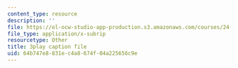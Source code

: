 ```yaml
---
content_type: resource
description: ''
file: https://ol-ocw-studio-app-production.s3.amazonaws.com/courses/24-912-black-matters-introduction-to-black-studies-spring-2017/64b747e8831ec4a8674f04a225656c9e_WdQUiCPvcvw.srt
file_type: application/x-subrip
resourcetype: Other
title: 3play caption file
uid: 64b747e8-831e-c4a8-674f-04a225656c9e
---
```

